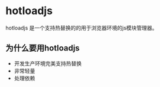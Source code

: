 # hotloadjs
hotloadjs 是一个支持热替换的的用于浏览器环境的js模块管理器。

## 为什么要用hotloadjs

- 开发生产环境完美支持热替换
- 非常轻量
- 处理依赖

